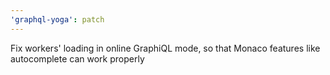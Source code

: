 ```yaml
---
'graphql-yoga': patch
---
```


Fix workers' loading in online GraphiQL mode, so that Monaco features like autocomplete can work
properly
